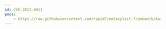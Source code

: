 ```yaml
---
id: CVE-2013-4011
pocs:
    - https://raw.githubusercontent.com/rapid7/metasploit-framework/master/modules/exploits/aix/local/ibstat_path.rb
---
```

